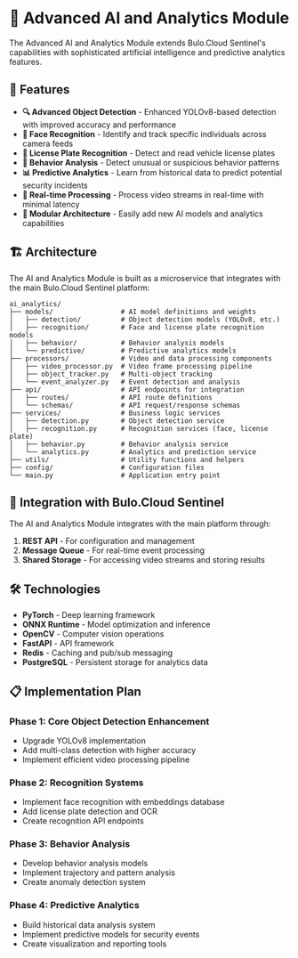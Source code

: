 # 🧠 Advanced AI and Analytics Module

The Advanced AI and Analytics Module extends Bulo.Cloud Sentinel's capabilities with sophisticated artificial intelligence and predictive analytics features.

## 🚀 Features

- **🔍 Advanced Object Detection** - Enhanced YOLOv8-based detection with improved accuracy and performance
- **👤 Face Recognition** - Identify and track specific individuals across camera feeds
- **🚗 License Plate Recognition** - Detect and read vehicle license plates
- **🚶 Behavior Analysis** - Detect unusual or suspicious behavior patterns
- **📊 Predictive Analytics** - Learn from historical data to predict potential security incidents
- **🔄 Real-time Processing** - Process video streams in real-time with minimal latency
- **🧩 Modular Architecture** - Easily add new AI models and analytics capabilities

## 🏗️ Architecture

The AI and Analytics Module is built as a microservice that integrates with the main Bulo.Cloud Sentinel platform:

```
ai_analytics/
├── models/                 # AI model definitions and weights
│   ├── detection/          # Object detection models (YOLOv8, etc.)
│   ├── recognition/        # Face and license plate recognition models
│   ├── behavior/           # Behavior analysis models
│   └── predictive/         # Predictive analytics models
├── processors/             # Video and data processing components
│   ├── video_processor.py  # Video frame processing pipeline
│   ├── object_tracker.py   # Multi-object tracking
│   └── event_analyzer.py   # Event detection and analysis
├── api/                    # API endpoints for integration
│   ├── routes/             # API route definitions
│   └── schemas/            # API request/response schemas
├── services/               # Business logic services
│   ├── detection.py        # Object detection service
│   ├── recognition.py      # Recognition services (face, license plate)
│   ├── behavior.py         # Behavior analysis service
│   └── analytics.py        # Analytics and prediction service
├── utils/                  # Utility functions and helpers
├── config/                 # Configuration files
└── main.py                 # Application entry point
```

## 🔄 Integration with Bulo.Cloud Sentinel

The AI and Analytics Module integrates with the main platform through:

1. **REST API** - For configuration and management
2. **Message Queue** - For real-time event processing
3. **Shared Storage** - For accessing video streams and storing results

## 🛠️ Technologies

- **PyTorch** - Deep learning framework
- **ONNX Runtime** - Model optimization and inference
- **OpenCV** - Computer vision operations
- **FastAPI** - API framework
- **Redis** - Caching and pub/sub messaging
- **PostgreSQL** - Persistent storage for analytics data

## 📋 Implementation Plan

### Phase 1: Core Object Detection Enhancement
- Upgrade YOLOv8 implementation
- Add multi-class detection with higher accuracy
- Implement efficient video processing pipeline

### Phase 2: Recognition Systems
- Implement face recognition with embeddings database
- Add license plate detection and OCR
- Create recognition API endpoints

### Phase 3: Behavior Analysis
- Develop behavior analysis models
- Implement trajectory and pattern analysis
- Create anomaly detection system

### Phase 4: Predictive Analytics
- Build historical data analysis system
- Implement predictive models for security events
- Create visualization and reporting tools
